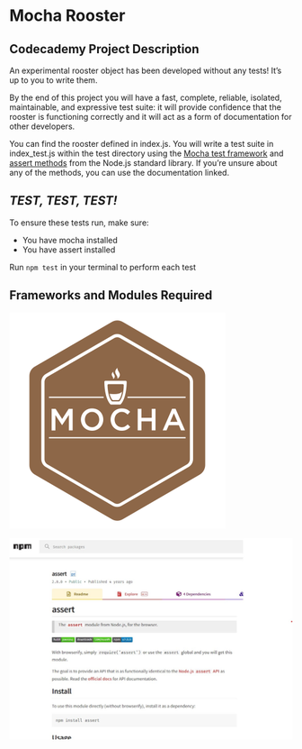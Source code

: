 # Mocha Rooster

## Codecademy Project Description
An experimental rooster object has been developed without any tests! It’s up to you to write them.

By the end of this project you will have a fast, complete, reliable, isolated, maintainable, and expressive test suite: it will provide confidence that the rooster is functioning correctly and it will act as a form of documentation for other developers.

You can find the rooster defined in index.js. You will write a test suite in index_test.js within the test directory using the [Mocha test framework](https://mochajs.org/) and [assert methods](https://nodejs.org/api/assert.html) from the Node.js standard library. If you’re unsure about any of the methods, you can use the documentation linked.

## *TEST, TEST, TEST!*
To ensure these tests run, make sure:
+ You have mocha installed
+ You have assert installed

Run `npm test` in your terminal to perform each test

## Frameworks and Modules Required

![Mocha Framework](./images/mocha.svg)

![Assert Module](./images/assert.jpg)